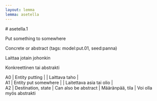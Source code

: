 ```yaml
---
layout: lemma
lemma: asetella
---
```


<div class="sense">
# <span class="sensename">asetella.1</span>

<span class="description">Put something to somewhere</span>

Concrete or abstract (tags: model:put.01, seed:panna)

<span class="description">Laittaa jotain johonkin</span>

Konkreettinen tai abstrakti

A0 | Entity putting |   | Laittava taho |  
A1 | Entity put somewhere |   | Laitettava asia tai olio |  
A2 | Destination, state | Can also be abstract | Määränpää, tila | Voi olla myös abstrakti

</div>

